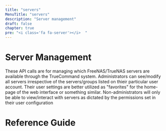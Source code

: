 ```yaml
---
title: "servers"
MenuTitle: "servers"
description: "Server management"
draft: false
chapter: true
pre: "<i class='fa fa-server'></i>	"
---
```


# Server Management
These API calls are for managing which FreeNAS/TrueNAS servers are available through the TrueCommand system.
Administrators can see/modify all servers irrespective of the servers/groups listed on thieir particular user account. Their user settings are better utilized as "favorites" for the home-page of the web interface or something similar.
Non-administrators will only be able to view/interact with servers as dictated by the permissions set in their user configuration


# Reference Guide

